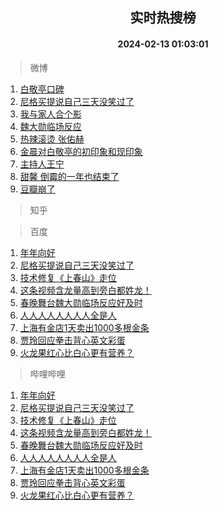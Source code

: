 <div align="center"><h2>实时热搜榜</h2><h4>2024-02-13 01:03:01</h4></div>

> 微博  

1. [白敬亭口碑](https://s.weibo.com/weibo?q=%23%E7%99%BD%E6%95%AC%E4%BA%AD%E5%8F%A3%E7%A2%91%23&t=31&band_rank=1&Refer=top)<br />
2. [尼格买提说自己三天没笑过了](https://s.weibo.com/weibo?q=%23%E5%B0%BC%E6%A0%BC%E4%B9%B0%E6%8F%90%E8%AF%B4%E8%87%AA%E5%B7%B1%E4%B8%89%E5%A4%A9%E6%B2%A1%E7%AC%91%E8%BF%87%E4%BA%86%23&t=31&band_rank=2&Refer=top)<br />
3. [我与家人合个影](https://s.weibo.com/weibo?q=%23%E6%88%91%E4%B8%8E%E5%AE%B6%E4%BA%BA%E5%90%88%E4%B8%AA%E5%BD%B1%23&t=31&band_rank=3&Refer=top)<br />
4. [魏大勋临场反应](https://s.weibo.com/weibo?q=%23%E9%AD%8F%E5%A4%A7%E5%8B%8B%E4%B8%B4%E5%9C%BA%E5%8F%8D%E5%BA%94%23&t=31&band_rank=4&Refer=top)<br />
5. [热辣滚烫 张佑赫](https://s.weibo.com/weibo?q=%E7%83%AD%E8%BE%A3%E6%BB%9A%E7%83%AB%20%E5%BC%A0%E4%BD%91%E8%B5%AB&t=31&band_rank=5&Refer=top)<br />
6. [金晨对白敬亭的初印象和现印象](https://s.weibo.com/weibo?q=%23%E9%87%91%E6%99%A8%E5%AF%B9%E7%99%BD%E6%95%AC%E4%BA%AD%E7%9A%84%E5%88%9D%E5%8D%B0%E8%B1%A1%E5%92%8C%E7%8E%B0%E5%8D%B0%E8%B1%A1%23&t=31&band_rank=6&Refer=top)<br />
7. [主持人王宁](https://s.weibo.com/weibo?q=%23%E4%B8%BB%E6%8C%81%E4%BA%BA%E7%8E%8B%E5%AE%81%23&t=31&band_rank=7&Refer=top)<br />
8. [甜馨 倒霉的一年也结束了](https://s.weibo.com/weibo?q=%E7%94%9C%E9%A6%A8%20%E5%80%92%E9%9C%89%E7%9A%84%E4%B8%80%E5%B9%B4%E4%B9%9F%E7%BB%93%E6%9D%9F%E4%BA%86&t=31&band_rank=8&Refer=top)<br />
9. [豆瓣崩了](https://s.weibo.com/weibo?q=%E8%B1%86%E7%93%A3%E5%B4%A9%E4%BA%86&t=31&band_rank=9&Refer=top)<br />

> 知乎  


> 百度  

1. [年年向好](https://www.baidu.com/s?wd=%E5%B9%B4%E5%B9%B4%E5%90%91%E5%A5%BD&sa=fyb_news&rsv_dl=fyb_news)<br />
2. [尼格买提说自己三天没笑过了](https://www.baidu.com/s?wd=%E5%B0%BC%E6%A0%BC%E4%B9%B0%E6%8F%90%E8%AF%B4%E8%87%AA%E5%B7%B1%E4%B8%89%E5%A4%A9%E6%B2%A1%E7%AC%91%E8%BF%87%E4%BA%86&sa=fyb_news&rsv_dl=fyb_news)<br />
3. [技术修复《上春山》走位](https://www.baidu.com/s?wd=%E6%8A%80%E6%9C%AF%E4%BF%AE%E5%A4%8D%E3%80%8A%E4%B8%8A%E6%98%A5%E5%B1%B1%E3%80%8B%E8%B5%B0%E4%BD%8D&sa=fyb_news&rsv_dl=fyb_news)<br />
4. [这条视频含龙量高到旁白都姓龙！](https://www.baidu.com/s?wd=%E8%BF%99%E6%9D%A1%E8%A7%86%E9%A2%91%E5%90%AB%E9%BE%99%E9%87%8F%E9%AB%98%E5%88%B0%E6%97%81%E7%99%BD%E9%83%BD%E5%A7%93%E9%BE%99%EF%BC%81&sa=fyb_news&rsv_dl=fyb_news)<br />
5. [春晚舞台魏大勋临场反应好及时](https://www.baidu.com/s?wd=%E6%98%A5%E6%99%9A%E8%88%9E%E5%8F%B0%E9%AD%8F%E5%A4%A7%E5%8B%8B%E4%B8%B4%E5%9C%BA%E5%8F%8D%E5%BA%94%E5%A5%BD%E5%8F%8A%E6%97%B6&sa=fyb_news&rsv_dl=fyb_news)<br />
6. [人人人人人人人人全是人](https://www.baidu.com/s?wd=%E4%BA%BA%E4%BA%BA%E4%BA%BA%E4%BA%BA%E4%BA%BA%E4%BA%BA%E4%BA%BA%E4%BA%BA%E5%85%A8%E6%98%AF%E4%BA%BA&sa=fyb_news&rsv_dl=fyb_news)<br />
7. [上海有金店1天卖出1000多根金条](https://www.baidu.com/s?wd=%E4%B8%8A%E6%B5%B7%E6%9C%89%E9%87%91%E5%BA%971%E5%A4%A9%E5%8D%96%E5%87%BA1000%E5%A4%9A%E6%A0%B9%E9%87%91%E6%9D%A1&sa=fyb_news&rsv_dl=fyb_news)<br />
8. [贾玲回应拳击背心英文彩蛋](https://www.baidu.com/s?wd=%E8%B4%BE%E7%8E%B2%E5%9B%9E%E5%BA%94%E6%8B%B3%E5%87%BB%E8%83%8C%E5%BF%83%E8%8B%B1%E6%96%87%E5%BD%A9%E8%9B%8B&sa=fyb_news&rsv_dl=fyb_news)<br />
9. [火龙果红心比白心更有营养？](https://www.baidu.com/s?wd=%E7%81%AB%E9%BE%99%E6%9E%9C%E7%BA%A2%E5%BF%83%E6%AF%94%E7%99%BD%E5%BF%83%E6%9B%B4%E6%9C%89%E8%90%A5%E5%85%BB%EF%BC%9F&sa=fyb_news&rsv_dl=fyb_news)<br />

> 哔哩哔哩  

1. [年年向好](https://www.baidu.com/s?wd=%E5%B9%B4%E5%B9%B4%E5%90%91%E5%A5%BD&sa=fyb_news&rsv_dl=fyb_news)<br />
2. [尼格买提说自己三天没笑过了](https://www.baidu.com/s?wd=%E5%B0%BC%E6%A0%BC%E4%B9%B0%E6%8F%90%E8%AF%B4%E8%87%AA%E5%B7%B1%E4%B8%89%E5%A4%A9%E6%B2%A1%E7%AC%91%E8%BF%87%E4%BA%86&sa=fyb_news&rsv_dl=fyb_news)<br />
3. [技术修复《上春山》走位](https://www.baidu.com/s?wd=%E6%8A%80%E6%9C%AF%E4%BF%AE%E5%A4%8D%E3%80%8A%E4%B8%8A%E6%98%A5%E5%B1%B1%E3%80%8B%E8%B5%B0%E4%BD%8D&sa=fyb_news&rsv_dl=fyb_news)<br />
4. [这条视频含龙量高到旁白都姓龙！](https://www.baidu.com/s?wd=%E8%BF%99%E6%9D%A1%E8%A7%86%E9%A2%91%E5%90%AB%E9%BE%99%E9%87%8F%E9%AB%98%E5%88%B0%E6%97%81%E7%99%BD%E9%83%BD%E5%A7%93%E9%BE%99%EF%BC%81&sa=fyb_news&rsv_dl=fyb_news)<br />
5. [春晚舞台魏大勋临场反应好及时](https://www.baidu.com/s?wd=%E6%98%A5%E6%99%9A%E8%88%9E%E5%8F%B0%E9%AD%8F%E5%A4%A7%E5%8B%8B%E4%B8%B4%E5%9C%BA%E5%8F%8D%E5%BA%94%E5%A5%BD%E5%8F%8A%E6%97%B6&sa=fyb_news&rsv_dl=fyb_news)<br />
6. [人人人人人人人人全是人](https://www.baidu.com/s?wd=%E4%BA%BA%E4%BA%BA%E4%BA%BA%E4%BA%BA%E4%BA%BA%E4%BA%BA%E4%BA%BA%E4%BA%BA%E5%85%A8%E6%98%AF%E4%BA%BA&sa=fyb_news&rsv_dl=fyb_news)<br />
7. [上海有金店1天卖出1000多根金条](https://www.baidu.com/s?wd=%E4%B8%8A%E6%B5%B7%E6%9C%89%E9%87%91%E5%BA%971%E5%A4%A9%E5%8D%96%E5%87%BA1000%E5%A4%9A%E6%A0%B9%E9%87%91%E6%9D%A1&sa=fyb_news&rsv_dl=fyb_news)<br />
8. [贾玲回应拳击背心英文彩蛋](https://www.baidu.com/s?wd=%E8%B4%BE%E7%8E%B2%E5%9B%9E%E5%BA%94%E6%8B%B3%E5%87%BB%E8%83%8C%E5%BF%83%E8%8B%B1%E6%96%87%E5%BD%A9%E8%9B%8B&sa=fyb_news&rsv_dl=fyb_news)<br />
9. [火龙果红心比白心更有营养？](https://www.baidu.com/s?wd=%E7%81%AB%E9%BE%99%E6%9E%9C%E7%BA%A2%E5%BF%83%E6%AF%94%E7%99%BD%E5%BF%83%E6%9B%B4%E6%9C%89%E8%90%A5%E5%85%BB%EF%BC%9F&sa=fyb_news&rsv_dl=fyb_news)<br />
